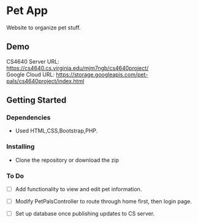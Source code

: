 # Pet App

Website to organize pet stuff.

## Demo

CS4640 Server URL: https://cs4640.cs.virginia.edu/mjm7ngb/cs4640project/<br>
Google Cloud URL: https://storage.googleapis.com/pet-pals/cs4640project/index.html

## Getting Started

### Dependencies

* Used HTML,CSS,Bootstrap,PHP.


### Installing

* Clone the repository or download the zip


### To Do
- [ ] Add functionality to view and edit pet information.
- [ ] Modify PetPalsController to route through home first, then login page.
- [ ] Set up database once publishing updates to CS server.


